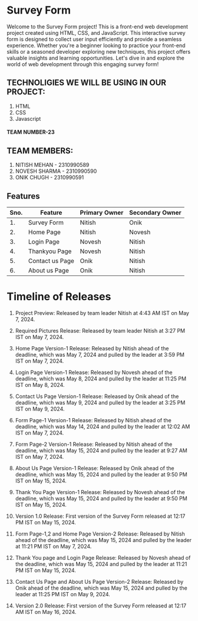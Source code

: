 ﻿# Survey Form

Welcome to the Survey Form project! This is a front-end web development project created using HTML, CSS, and JavaScript. This interactive survey form is designed to collect user input efficiently and provide a seamless experience. Whether you're a beginner looking to practice your front-end skills or a seasoned developer exploring new techniques, this project offers valuable insights and learning opportunities. Let's dive in and explore the world of web development through this engaging survey form!

## TECHNOLIGIES WE WILL BE USING IN OUR PROJECT:
1. HTML
2. CSS
3. Javascript

#### TEAM NUMBER-23

## TEAM MEMBERS:

1. NITISH MEHAN - 2310990589
2. NOVESH SHARMA - 2310990590
3. ONIK CHUGH - 2310990591

## Features

|Sno.| Feature         | Primary Owner | Secondary Owner   |
|----|-----------------|---------------|-------------------|
| 1. | Survey Form     | Nitish        | Onik              |
| 2. | Home Page       | Nitish        | Novesh            |
| 3. | Login Page      | Novesh        | Nitish            |
| 4. | Thankyou Page   | Novesh        | Nitish            |
| 5. | Contact us Page | Onik          | Nitish            |    
| 6. | About us Page   | Onik          | Nitish            |


# Timeline of Releases

1. Project Preview:
Released by team leader Nitish at 4:43 AM IST on May 7, 2024.

2. Required Pictures Release:
Released by team leader Nitish at 3:27 PM IST on May 7, 2024.

3. Home Page Version-1 Release:
Released by Nitish ahead of the deadline, which was May 7, 2024 and pulled by the leader at 3:59 PM IST on May 7, 2024.

4. Login Page Version-1 Release:
Released by Novesh ahead of the deadline, which was May 8, 2024 and pulled by the leader at 11:25 PM IST on May 8, 2024.

5. Contact Us Page Version-1 Release:
Released by Onik ahead of the deadline, which was May 9, 2024 and pulled by the leader at 3:25 PM IST on May 9, 2024.

6. Form Page-1 Version-1 Release:
Released by Nitish ahead of the deadline, which was May 14, 2024 and pulled by the leader at 12:02 AM IST on May 7, 2024.

7. Form Page-2 Version-1 Release:
Released by Nitish ahead of the deadline, which was May 15, 2024 and pulled by the leader at 9:27 AM IST on May 7, 2024.

8. About Us Page Version-1 Release:
Released by Onik ahead of the deadline, which was May 15, 2024 and pulled by the leader at 9:50 PM IST on May 15, 2024.

9. Thank You Page Version-1 Release:
Released by Novesh ahead of the deadline, which was May 15, 2024 and pulled by the leader at 9:50 PM IST on May 15, 2024.

10. Version 1.0 Release:
First version of the Survey Form released at 12:17 PM IST on May 15, 2024.

11. Form Page-1,2 and Home Page Version-2 Release:
Released by Nitish ahead of the deadline, which was May 15, 2024 and pulled by the leader at 11:21 PM IST on May 7, 2024.

12. Thank You page and Login Page Release:
Released by Novesh ahead of the deadline, which was May 15, 2024 and pulled by the leader at 11:21 PM IST on May 15, 2024.

13. Contact Us Page and About Us Page Version-2 Release:
Released by Onik ahead of the deadline, which was May 15, 2024 and pulled by the leader at 11:25 PM IST on May 9, 2024.

14. Version 2.0 Release:
First version of the Survey Form released at 12:17 AM IST on May 16, 2024.
